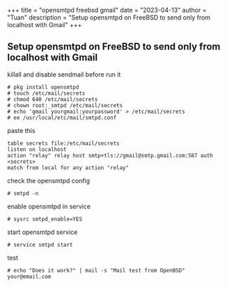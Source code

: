 +++
title = "opensmtpd freebsd gmail"
date = "2023-04-13"
author = "Tuan"
description = "Setup opensmtpd on FreeBSD to send only from localhost with Gmail"
+++

## Setup opensmtpd on FreeBSD to send only from localhost with Gmail

killall and disable sendmail before run it

```
# pkg install opensmtpd
# touch /etc/mail/secrets
# chmod 640 /etc/mail/secrets
# chown root:_smtpd /etc/mail/secrets
# echo 'gmail yourgmail:yourpassword' > /etc/mail/secrets
# ee /usr/local/etc/mail/smtpd.conf
```

paste this

```
table secrets file:/etc/mail/secrets
listen on localhost
action "relay" relay host smtp+tls://gmail@smtp.gmail.com:587 auth <secrets>
match from local for any action "relay"
```

check the opensmtpd config

`# smtpd -n`

enable opensmtpd in service

`# sysrc smtpd_enable=YES`

start opensmtpd service

`# service smtpd start`

test

`# echo "Does it work?" | mail -s "Mail test from OpenBSD" your@email.com`